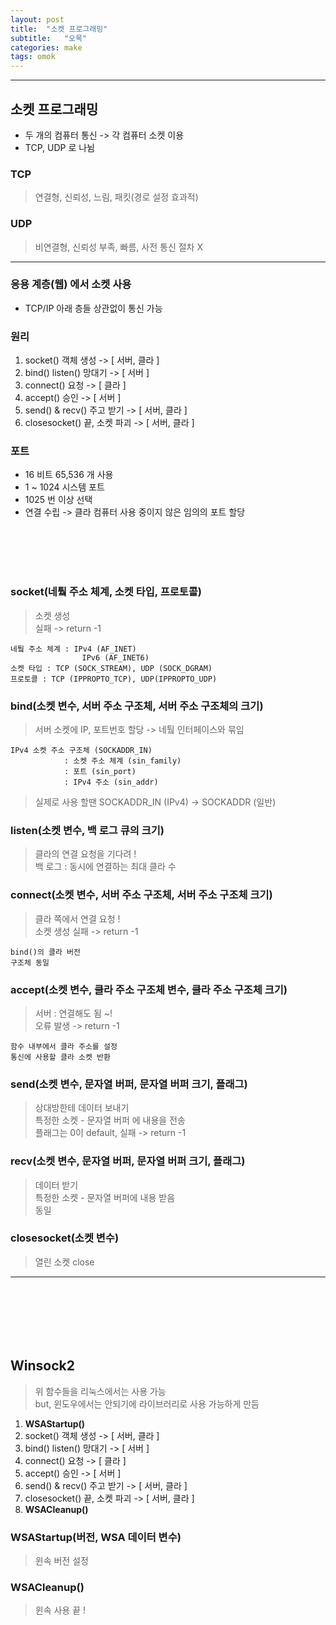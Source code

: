 ```yaml
---
layout: post
title:  "소켓 프로그래밍"
subtitle:   "오목"
categories: make
tags: omok
---
```


---
## 소켓 프로그래밍
- 두 개의 컴퓨터 통신 -> 각 컴퓨터 소켓 이용
- TCP, UDP 로 나뉨

### TCP
> 연결형, 신뢰성, 느림, 패킷(경로 설정 효과적)  
### UDP
> 비연결형, 신뢰성 부족, 빠름, 사전 통신 절차 X  

----

### **응용 계층(웹)** 에서 소켓 사용  
- TCP/IP 아래 층들 상관없이 통신 가능  
### 원리
1. socket() 객체 생성 -> [ 서버, 클라 ]
2. bind() listen() 망대기 -> [ 서버 ]
3. connect() 요청 -> [ 클라 ]
4. accept() 승인 -> [ 서버 ]
5. send() & recv() 주고 받기 -> [ 서버, 클라 ]
6. closesocket() 끝, 소켓 파괴 -> [ 서버, 클라 ]


### 포트
- 16 비트 65,536 개 사용
- 1 ~ 1024 시스템 포트
- 1025 번 이상 선택
- 연결 수립 -> 클라 컴퓨터 사용 중이지 않은 임의의 포트 할당

<br><br><br><br>

### socket(네퉠 주소 체계, 소켓 타입, 프로토콜)
>소켓 생성  
>실패 -> return -1  

    네퉠 주소 체계 : IPv4 (AF_INET)
                    IPv6 (AF_INET6)
    소켓 타입 : TCP (SOCK_STREAM), UDP (SOCK_DGRAM)
    프로토콜 : TCP (IPPROPTO_TCP), UDP(IPPROPTO_UDP)  

### bind(소켓 변수, 서버 주소 구조체, 서버 주소 구조체의 크기)
>서버 소켓에 IP, 포트번호 할당 -> 네퉠 인터페이스와 묶임  

    IPv4 소켓 주소 구조체 (SOCKADDR_IN)
                : 소켓 주소 체계 (sin_family)
                : 포트 (sin_port)
                : IPv4 주소 (sin_addr)  
> 실제로 사용 할땐 SOCKADDR_IN (IPv4) -> SOCKADDR (일반)  

### listen(소켓 변수, 백 로그 큐의 크기)
> 클라의 연결 요청을 기다려 !  
> 백 로그 : 동시에 연결하는 최대 클라 수

### connect(소켓 변수, 서버 주소 구조체, 서버 주소 구조체 크기)  
>클라 쪽에서 연결 요청 !  
>소켓 생성 실패 -> return -1

    bind()의 클라 버전
    구조체 동일

### accept(소켓 변수, 클라 주소 구조체 변수, 클라 주소 구조체 크기)

>서버 : 연결해도 됨 ~!  
>오류 발생 -> return -1

    함수 내부에서 클라 주소를 설정
    통신에 사용할 클라 소켓 반환

### send(소켓 변수, 문자열 버퍼, 문자열 버퍼 크기, 플래그)  
>상대방한테 데이터 보내기  
>특정한 소켓 - 문자열 버퍼 에 내용을 전송  
>플래그는 0이 default, 실패 -> return -1

### recv(소켓 변수, 문자열 버퍼, 문자열 버퍼 크기, 플래그)  
>데이터 받기  
>특정한 소켓 - 문자열 버퍼에 내용 받음  
> 동일

### closesocket(소켓 변수)  
> 열린 소켓 close

-----
<br><br><br><br>
Winsock2 
--- 
>위 함수들을 리눅스에서는 사용 가능  
>but, 윈도우에서는 안되기에 라이브러리로 사용 가능하게 만듬


1. **WSAStartup()** 
2. socket() 객체 생성 -> [ 서버, 클라 ]
3. bind() listen() 망대기 -> [ 서버 ]
4. connect() 요청 -> [ 클라 ]
5. accept() 승인 -> [ 서버 ]
6. send() & recv() 주고 받기 -> [ 서버, 클라 ]
7. closesocket() 끝, 소켓 파괴 -> [ 서버, 클라 ]
8. **WSACleanup()**
   
### WSAStartup(버전, WSA 데이터 변수)  
> 윈속 버전 설정

### WSACleanup()

> 윈속 사용 끝 !